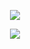 <p align="center">
  <img src="https://media1.tenor.com/images/e884f717b42f78f0792d914117cd010d/tenor.gif" />
</p>
<p align="center">
  <img src="https://github-readme-stats.vercel.app/api/top-langs/?username=IOIIIO&hide=java&layout=compact" />
</p>   
